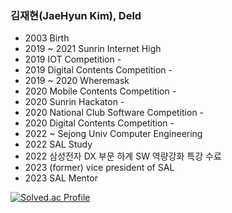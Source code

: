 ### 김재현(JaeHyun Kim), Deld
* 2003 Birth
* 2019 ~ 2021 Sunrin Internet High
* 2019 IOT Competition - 
* 2019 Digital Contents Competition - 
* 2019 ~ 2020 Wheremask
* 2020 Mobile Contents Competition -
* 2020 Sunrin Hackaton - 
* 2020 National Club Software Competition - 
* 2020 Digital Contents Competition - 
* 2022 ~ Sejong Univ Computer Engineering
* 2022 SAL Study
* 2022 삼성전자 DX 부문 하계 SW 역량강화 특강 수료
* 2023 (former) vice president of SAL
* 2023 SAL Mentor

[![Solved.ac Profile](http://mazassumnida.wtf/api/v2/generate_badge?boj=rlapo)](https://solved.ac/rlapo/)

